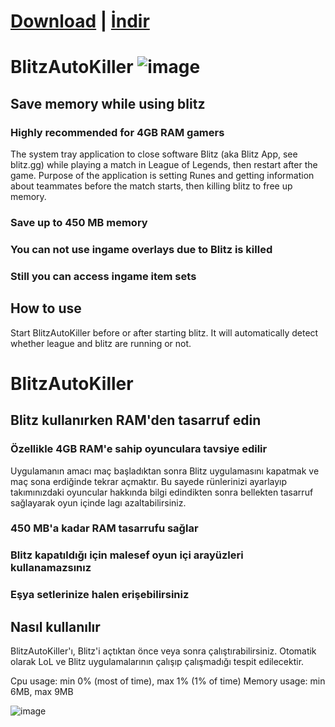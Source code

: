 # [Download](https://github.com/ufukbakan/BlitzAutoKiller/releases/download/1.0.1/BlitzAutoKiller.zip) | [İndir](https://github.com/ufukbakan/BlitzAutoKiller/releases/download/1.0.1/BlitzAutoKiller.zip)
# BlitzAutoKiller ![image](https://user-images.githubusercontent.com/44516872/121327765-6b378500-c91c-11eb-8d8e-17883a5afd02.png)
## Save memory while using blitz
### Highly recommended for 4GB RAM gamers

The system tray application to close software Blitz (aka Blitz App, see blitz.gg) while playing a match in League of Legends, then restart after the game.
Purpose of the application is setting Runes and getting information about teammates before the match starts, then killing blitz to free up memory.

### Save up to 450 MB memory
### You can not use ingame overlays due to Blitz is killed
### Still you can access ingame item sets

## How to use
Start BlitzAutoKiller before or after starting blitz. It will automatically detect whether league and blitz are running or not.

# BlitzAutoKiller
## Blitz kullanırken RAM'den tasarruf edin
### Özellikle 4GB RAM'e sahip oyunculara tavsiye edilir

Uygulamanın amacı maç başladıktan sonra Blitz uygulamasını kapatmak ve maç sona erdiğinde tekrar açmaktır. Bu sayede rünlerinizi ayarlayıp takımınızdaki oyuncular hakkında bilgi edindikten sonra bellekten tasarruf sağlayarak oyun içinde lagı azaltabilirsiniz.

### 450 MB'a kadar RAM tasarrufu sağlar
### Blitz kapatıldığı için malesef oyun içi arayüzleri kullanamazsınız
### Eşya setlerinize halen erişebilirsiniz

## Nasıl kullanılır
BlitzAutoKiller'ı, Blitz'i açtıktan önce veya sonra çalıştırabilirsiniz. Otomatik olarak LoL ve Blitz uygulamalarının çalışıp çalışmadığı tespit edilecektir.

Cpu usage: min 0% (most of time), max 1% (1% of time)
Memory usage: min 6MB, max 9MB

![image](https://user-images.githubusercontent.com/44516872/121326940-aa190b00-c91b-11eb-9ce9-5900d2b62e85.png)
